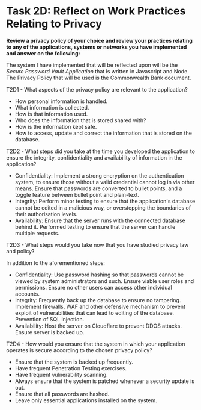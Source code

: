# Task 2D: Reflect on Work Practices Relating to Privacy

**Review a privacy policy of your choice and review your practices relating to any of the applications, systems or networks you have implemented and answer on the following:**

The system I have implemented that will be reflected upon will be the *Secure Password Vault Application* that is written in Javascript and Node. The Privacy Policy that will be used is the Commonwealth Bank document.

T2D1 - What aspects of the privacy policy are relevant to the application?

 - How personal information is handled.
 - What information is collected.
 - How is that information used.
 - Who does the information that is stored shared with?
 - How is the information kept safe.
 - How to access, update and correct the information that is stored on the database.

T2D2 - What steps did you take at the time you developed the application to ensure the integrity, confidentiality and availability of information in the application?

 - Confidentiality: Implement a strong encryption on the authentication system, to ensure those without a valid credential cannot log in via other means. Ensure that passwords are converted to bullet points, and a toggle feature between bullet point and plain-text.
 - Integrity: Perform minor testing to ensure that the application's database cannot be edited in a malicious way, or overstepping the boundaries of their authorisation levels.
 - Availability: Ensure that the server runs with the connected database behind it.  Performed testing to ensure that the server can handle multiple requests.

T2D3 - What steps would you take now that you have studied privacy law and policy?

In addition to the aforementioned steps:
 - Confidentiality: Use password hashing so that passwords cannot be viewed by system administrators and such. Ensure viable user roles and permissions. Ensure no other users can access other individual accounts.
 - Integrity: Frequently back up the database to ensure no tampering. Implement firewalls, WAF and other defensive mechanism to prevent exploit of vulnerabilities that can lead to editing of the database. Prevention of SQL injection.
 - Availability: Host the server on Cloudflare to prevent DDOS attacks. Ensure server is backed up. 

T2D4 - How would you ensure that the system in which your application operates is secure according to the chosen privacy policy?

 - Ensure that the system is backed up frequently.
 - Have frequent Penetration Testing exercises.
 - Have frequent vulnerability scanning.
 - Always ensure that the system is patched whenever a security update is out.
 - Ensure that all passwords are hashed.
 - Leave only essential applications installed on the system.